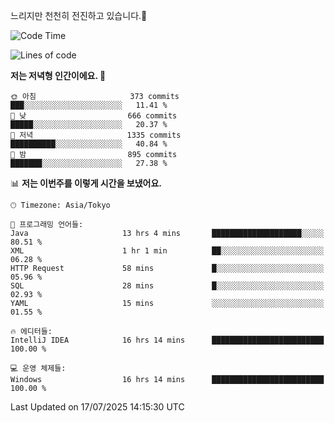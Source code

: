 느리지만 천천히 전진하고 있습니다.🐢

<!--START_SECTION:waka-->
![Code Time](http://img.shields.io/badge/Code%20Time-1%2C650%20hrs%2055%20mins-blue)

![Lines of code](https://img.shields.io/badge/%EC%A0%80%EB%8A%94%20%EC%97%AC%ED%83%9C%EA%B9%8C%EC%A7%80%20-925.5%20thousand%20%EC%A4%84%EC%9D%98%20%EC%BD%94%EB%93%9C%EB%A5%BC%20%EC%9E%91%EC%84%B1%ED%96%88%EC%96%B4%EC%9A%94.-blue)

**저는 저녁형 인간이에요. 🦉** 

```text
🌞 아침                     373 commits         ███░░░░░░░░░░░░░░░░░░░░░░   11.41 % 
🌆 낮　                     666 commits         █████░░░░░░░░░░░░░░░░░░░░   20.37 % 
🌃 저녁                     1335 commits        ██████████░░░░░░░░░░░░░░░   40.84 % 
🌙 밤　                     895 commits         ███████░░░░░░░░░░░░░░░░░░   27.38 % 
```


📊 **저는 이번주를 이렇게 시간을 보냈어요.** 

```text
🕑︎ Timezone: Asia/Tokyo

💬 프로그래밍 언어들: 
Java                     13 hrs 4 mins       ████████████████████░░░░░   80.51 % 
XML                      1 hr 1 min          ██░░░░░░░░░░░░░░░░░░░░░░░   06.28 % 
HTTP Request             58 mins             █░░░░░░░░░░░░░░░░░░░░░░░░   05.96 % 
SQL                      28 mins             █░░░░░░░░░░░░░░░░░░░░░░░░   02.93 % 
YAML                     15 mins             ░░░░░░░░░░░░░░░░░░░░░░░░░   01.55 % 

🔥 에디터들: 
IntelliJ IDEA            16 hrs 14 mins      █████████████████████████   100.00 % 

💻 운영 체제들: 
Windows                  16 hrs 14 mins      █████████████████████████   100.00 % 
```


 Last Updated on 17/07/2025 14:15:30 UTC
<!--END_SECTION:waka-->
